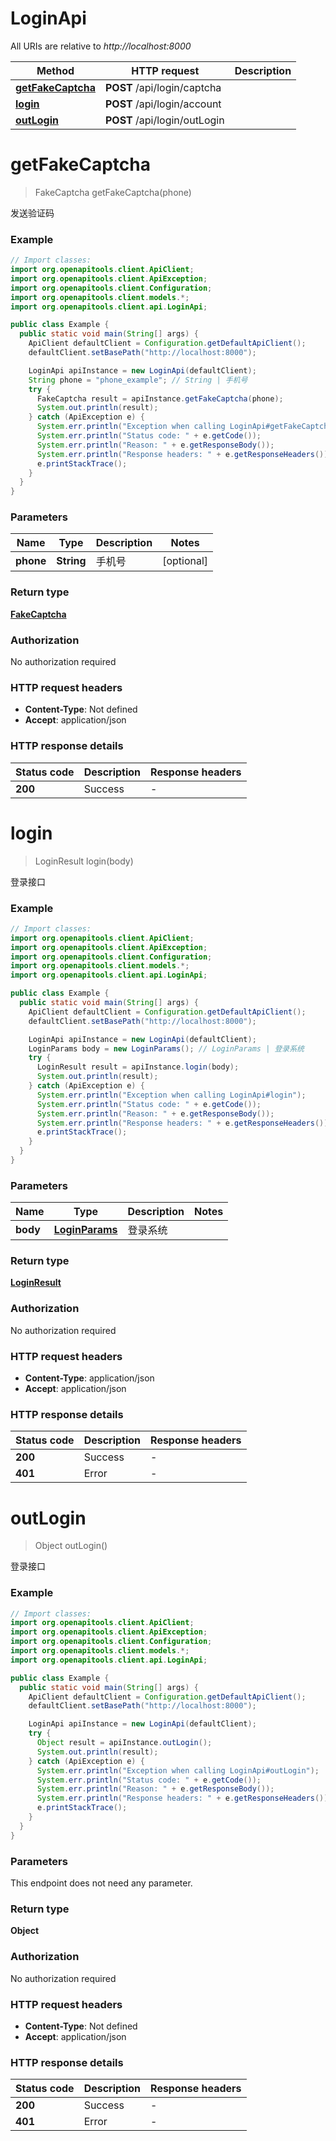 # LoginApi

All URIs are relative to *http://localhost:8000*

Method | HTTP request | Description
------------- | ------------- | -------------
[**getFakeCaptcha**](LoginApi.md#getFakeCaptcha) | **POST** /api/login/captcha | 
[**login**](LoginApi.md#login) | **POST** /api/login/account | 
[**outLogin**](LoginApi.md#outLogin) | **POST** /api/login/outLogin | 


<a name="getFakeCaptcha"></a>
# **getFakeCaptcha**
> FakeCaptcha getFakeCaptcha(phone)



发送验证码

### Example
```java
// Import classes:
import org.openapitools.client.ApiClient;
import org.openapitools.client.ApiException;
import org.openapitools.client.Configuration;
import org.openapitools.client.models.*;
import org.openapitools.client.api.LoginApi;

public class Example {
  public static void main(String[] args) {
    ApiClient defaultClient = Configuration.getDefaultApiClient();
    defaultClient.setBasePath("http://localhost:8000");

    LoginApi apiInstance = new LoginApi(defaultClient);
    String phone = "phone_example"; // String | 手机号
    try {
      FakeCaptcha result = apiInstance.getFakeCaptcha(phone);
      System.out.println(result);
    } catch (ApiException e) {
      System.err.println("Exception when calling LoginApi#getFakeCaptcha");
      System.err.println("Status code: " + e.getCode());
      System.err.println("Reason: " + e.getResponseBody());
      System.err.println("Response headers: " + e.getResponseHeaders());
      e.printStackTrace();
    }
  }
}
```

### Parameters

Name | Type | Description  | Notes
------------- | ------------- | ------------- | -------------
 **phone** | **String**| 手机号 | [optional]

### Return type

[**FakeCaptcha**](FakeCaptcha.md)

### Authorization

No authorization required

### HTTP request headers

 - **Content-Type**: Not defined
 - **Accept**: application/json

### HTTP response details
| Status code | Description | Response headers |
|-------------|-------------|------------------|
**200** | Success |  -  |

<a name="login"></a>
# **login**
> LoginResult login(body)



登录接口

### Example
```java
// Import classes:
import org.openapitools.client.ApiClient;
import org.openapitools.client.ApiException;
import org.openapitools.client.Configuration;
import org.openapitools.client.models.*;
import org.openapitools.client.api.LoginApi;

public class Example {
  public static void main(String[] args) {
    ApiClient defaultClient = Configuration.getDefaultApiClient();
    defaultClient.setBasePath("http://localhost:8000");

    LoginApi apiInstance = new LoginApi(defaultClient);
    LoginParams body = new LoginParams(); // LoginParams | 登录系统
    try {
      LoginResult result = apiInstance.login(body);
      System.out.println(result);
    } catch (ApiException e) {
      System.err.println("Exception when calling LoginApi#login");
      System.err.println("Status code: " + e.getCode());
      System.err.println("Reason: " + e.getResponseBody());
      System.err.println("Response headers: " + e.getResponseHeaders());
      e.printStackTrace();
    }
  }
}
```

### Parameters

Name | Type | Description  | Notes
------------- | ------------- | ------------- | -------------
 **body** | [**LoginParams**](LoginParams.md)| 登录系统 |

### Return type

[**LoginResult**](LoginResult.md)

### Authorization

No authorization required

### HTTP request headers

 - **Content-Type**: application/json
 - **Accept**: application/json

### HTTP response details
| Status code | Description | Response headers |
|-------------|-------------|------------------|
**200** | Success |  -  |
**401** | Error |  -  |

<a name="outLogin"></a>
# **outLogin**
> Object outLogin()



登录接口

### Example
```java
// Import classes:
import org.openapitools.client.ApiClient;
import org.openapitools.client.ApiException;
import org.openapitools.client.Configuration;
import org.openapitools.client.models.*;
import org.openapitools.client.api.LoginApi;

public class Example {
  public static void main(String[] args) {
    ApiClient defaultClient = Configuration.getDefaultApiClient();
    defaultClient.setBasePath("http://localhost:8000");

    LoginApi apiInstance = new LoginApi(defaultClient);
    try {
      Object result = apiInstance.outLogin();
      System.out.println(result);
    } catch (ApiException e) {
      System.err.println("Exception when calling LoginApi#outLogin");
      System.err.println("Status code: " + e.getCode());
      System.err.println("Reason: " + e.getResponseBody());
      System.err.println("Response headers: " + e.getResponseHeaders());
      e.printStackTrace();
    }
  }
}
```

### Parameters
This endpoint does not need any parameter.

### Return type

**Object**

### Authorization

No authorization required

### HTTP request headers

 - **Content-Type**: Not defined
 - **Accept**: application/json

### HTTP response details
| Status code | Description | Response headers |
|-------------|-------------|------------------|
**200** | Success |  -  |
**401** | Error |  -  |

